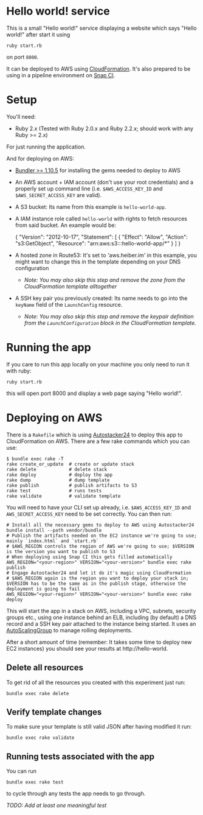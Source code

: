 # Hello world! service

This is a small "Hello world!" service displaying a website which says "Hello world!" after start it using

    ruby start.rb

on port `8000`.

It can be deployed to AWS using [CloudFormation](https://aws.amazon.com/cloudformation/). It's also prepared to be using in a pipeline environment on [Snap CI](https://snap-ci.com).

# Setup

You'll need:

- Ruby 2.x (Tested with Ruby 2.0.x and Ruby 2.2.x; should work with any Ruby >= 2.x)

For just running the application.

And for deploying on AWS:

- [Bundler >= 1.10.5](http://bundler.io) for installing the gems needed to deploy to AWS
- An AWS account + IAM account (don't use your root credentials) and a properly set up command line (i.e. `$AWS_ACCESS_KEY_ID` and `$AWS_SECRET_ACCESS_KEY` are valid).
- A S3 bucket: Its name from this example is `hello-world-app`.
- A IAM instance role called `hello-world` with rights to fetch resources from said bucket. An example would be:

    {
      "Version": "2012-10-17",
      "Statement": [
        {
          "Effect": "Allow",
          "Action": "s3:GetObject",
          "Resource": "arn:aws:s3:::hello-world-app/*"
        }
      ]
    }

- A hosted zone in Route53: It's set to 'aws.heiber.im' in this example, you might want to change this in the template depending on your DNS configuration
  - *Note: You may also skip this step and remove the zone from the CloudFormation template alltogether*
- A SSH key pair you previously created: Its name needs to go into the `keyName` field of the `LaunchConfig` resource.
  - *Note: You may also skip this step and remove the keypair definition from the `LaunchConfiguration` block in the CloudFormation template.*

# Running the app

If you care to run this app locally on your machine you only need to run it with ruby:

    ruby start.rb

this will open port 8000 and display a web page saying "Hello world!".

# Deploying on AWS

There is a `Rakefile` which is using [Autostacker24](https://github.com/AutoScout24/autostacker24) to deploy this app to CloudFormation on AWS. There are a few rake commands which you can use:

    $ bundle exec rake -T
    rake create_or_update  # create or update stack
    rake delete            # delete stack
    rake deploy            # deploy the app
    rake dump              # dump template
    rake publish           # publish artifacts to S3
    rake test              # runs tests
    rake validate          # validate template

You will need to have your CLI set up already, i.e. `$AWS_ACCESS_KEY_ID` and `AWS_SECRET_ACCESS_KEY` need to be set correctly. You can then run:

    # Install all the necessary gems to deploy to AWS using Autostacker24
    bundle install --path vendor/bundle
    # Publish the artifacts needed on the EC2 instance we're going to use; mainly `index.html` and `start.rb`
    # $AWS_REGION controls the region of AWS we're going to use; $VERSION is the version you want to publish to S3
    # When deploying using Snap CI this gets filled automatically
    AWS_REGION="<your-region>" VERSION="<your-version>" bundle exec rake publish
    # Engage Autostacker24 and let it do it's magic using CloudFormation
    # $AWS_REGION again is the region you want to deploy your stack in; $VERSION has to be the same as in the publish stage, otherwise the deployment is going to fail
    AWS_REGION="<your-region>" VERSION="<your-version>" bundle exec rake deploy

This will start the app in a stack on AWS, including a VPC, subnets, security groups etc., using one instance behind an ELB, including (by default) a DNS record and a SSH key pair attached to the instance being started. It uses an [AutoScalingGroup](https://aws.amazon.com/autoscaling/) to manage rolling deployments.

After a short amount of time (remember: It takes some time to deploy new EC2 instances) you should see your results at http://hello-world.<insert-your-dns-domain-here>

## Delete all resources

To get rid of all the resources you created with this experiment just run:

    bundle exec rake delete

## Verify template changes

To make sure your template is still valid JSON after having modified it run:

    bundle exec rake validate

## Running tests associated with the app

You can run

    bundle exec rake test

to cycle through any tests the app needs to go through.

*TODO: Add at least one meaningful test*
